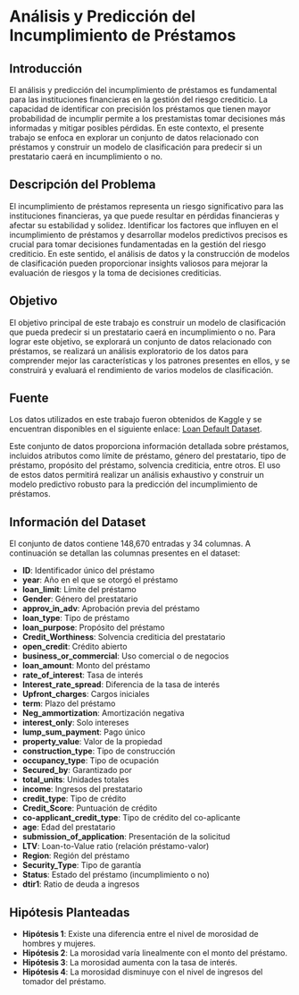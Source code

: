 # Análisis y Predicción del Incumplimiento de Préstamos

## Introducción

El análisis y predicción del incumplimiento de préstamos es fundamental para las instituciones financieras en la gestión del riesgo crediticio. La capacidad de identificar con precisión los préstamos que tienen mayor probabilidad de incumplir permite a los prestamistas tomar decisiones más informadas y mitigar posibles pérdidas. En este contexto, el presente trabajo se enfoca en explorar un conjunto de datos relacionado con préstamos y construir un modelo de clasificación para predecir si un prestatario caerá en incumplimiento o no.

## Descripción del Problema

El incumplimiento de préstamos representa un riesgo significativo para las instituciones financieras, ya que puede resultar en pérdidas financieras y afectar su estabilidad y solidez. Identificar los factores que influyen en el incumplimiento de préstamos y desarrollar modelos predictivos precisos es crucial para tomar decisiones fundamentadas en la gestión del riesgo crediticio. En este sentido, el análisis de datos y la construcción de modelos de clasificación pueden proporcionar insights valiosos para mejorar la evaluación de riesgos y la toma de decisiones crediticias.

## Objetivo

El objetivo principal de este trabajo es construir un modelo de clasificación que pueda predecir si un prestatario caerá en incumplimiento o no. Para lograr este objetivo, se explorará un conjunto de datos relacionado con préstamos, se realizará un análisis exploratorio de los datos para comprender mejor las características y los patrones presentes en ellos, y se construirá y evaluará el rendimiento de varios modelos de clasificación.

## Fuente

Los datos utilizados en este trabajo fueron obtenidos de Kaggle y se encuentran disponibles en el siguiente enlace: [Loan Default Dataset](https://www.kaggle.com/datasets/yasserh/loan-default-dataset).

Este conjunto de datos proporciona información detallada sobre préstamos, incluidos atributos como límite de préstamo, género del prestatario, tipo de préstamo, propósito del préstamo, solvencia crediticia, entre otros. El uso de estos datos permitirá realizar un análisis exhaustivo y construir un modelo predictivo robusto para la predicción del incumplimiento de préstamos.

## Información del Dataset

El conjunto de datos contiene 148,670 entradas y 34 columnas. A continuación se detallan las columnas presentes en el dataset:

- **ID**: Identificador único del préstamo
- **year**: Año en el que se otorgó el préstamo
- **loan_limit**: Límite del préstamo
- **Gender**: Género del prestatario
- **approv_in_adv**: Aprobación previa del préstamo
- **loan_type**: Tipo de préstamo
- **loan_purpose**: Propósito del préstamo
- **Credit_Worthiness**: Solvencia crediticia del prestatario
- **open_credit**: Crédito abierto
- **business_or_commercial**: Uso comercial o de negocios
- **loan_amount**: Monto del préstamo
- **rate_of_interest**: Tasa de interés
- **Interest_rate_spread**: Diferencia de la tasa de interés
- **Upfront_charges**: Cargos iniciales
- **term**: Plazo del préstamo
- **Neg_ammortization**: Amortización negativa
- **interest_only**: Solo intereses
- **lump_sum_payment**: Pago único
- **property_value**: Valor de la propiedad
- **construction_type**: Tipo de construcción
- **occupancy_type**: Tipo de ocupación
- **Secured_by**: Garantizado por
- **total_units**: Unidades totales
- **income**: Ingresos del prestatario
- **credit_type**: Tipo de crédito
- **Credit_Score**: Puntuación de crédito
- **co-applicant_credit_type**: Tipo de crédito del co-aplicante
- **age**: Edad del prestatario
- **submission_of_application**: Presentación de la solicitud
- **LTV**: Loan-to-Value ratio (relación préstamo-valor)
- **Region**: Región del préstamo
- **Security_Type**: Tipo de garantía
- **Status**: Estado del préstamo (incumplimiento o no)
- **dtir1**: Ratio de deuda a ingresos

## Hipótesis Planteadas

- **Hipótesis 1**: Existe una diferencia entre el nivel de morosidad de hombres y mujeres.
- **Hipótesis 2**: La morosidad varía linealmente con el monto del préstamo.
- **Hipótesis 3**: La morosidad aumenta con la tasa de interés.
- **Hipótesis 4**: La morosidad disminuye con el nivel de ingresos del tomador del préstamo.
